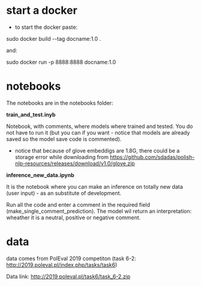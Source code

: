 # start a docker

* to start the docker paste:

sudo docker build --tag docname:1.0 .

and:

sudo docker run -p 8888:8888 docname:1.0 


# notebooks

The notebooks are in the notebooks folder:

**train_and_test.inyb**

Notebook, with comments, where models where trained and tested. You do not have to run it (but you can if you want - notice that models are already saved so the model save code is commented).
* notice that because of glove embeddigs are 1.8G, there could be a storage error while downloading from https://github.com/sdadas/polish-nlp-resources/releases/download/v1.0/glove.zip

**inference_new_data.ipynb**

It is the notebook where you can make an inference on totally new data (user input) - as an substitute of development.

Run all the code and enter a comment in the required field (make_single_comment_prediction). The model wil return an interpretation: wheather it is a neutral, positive or negative comment.


# data

data comes from PolEval 2019 competiton (task 6-2: http://2019.poleval.pl/index.php/tasks/task6)

Data link: http://2019.poleval.pl/task6/task_6-2.zip 

